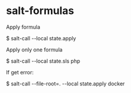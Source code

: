 # salt-formulas


Apply formula

$ salt-call --local state.apply

Apply only one formula

$ salt-call --local state.sls php

If get error:

$ salt-call --file-root=. --local state.apply docker
